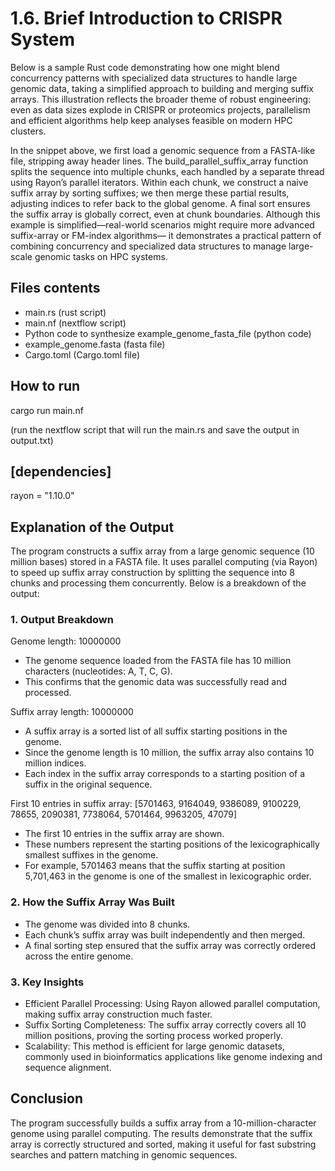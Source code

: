 # 1.6. Brief Introduction to CRISPR System

Below is a sample Rust code demonstrating how one might blend concurrency patterns with specialized data structures to handle large genomic data, taking a simplified approach to building and merging suffix arrays. This illustration reflects the broader theme of robust engineering: even as data sizes explode in CRISPR or proteomics projects, parallelism and efficient algorithms help keep analyses feasible on modern HPC clusters.

In the snippet above, we first load a genomic sequence from a FASTA-like file, stripping away header lines. The build_parallel_suffix_array function splits the sequence into multiple chunks, each handled by a separate thread using Rayon’s parallel iterators. Within each chunk, we construct a naive suffix array by sorting suffixes; we then merge these partial results, adjusting indices to refer back to the global genome. A final sort ensures the suffix array is globally correct, even at chunk boundaries. Although this example is simplified—real-world scenarios might require more advanced suffix-array or FM-index algorithms— it demonstrates a practical pattern of combining concurrency and specialized data structures to manage large-scale genomic tasks on HPC systems.

## Files contents
* main.rs (rust script)
* main.nf (nextflow script)
* Python code to synthesize example_genome_fasta_file (python code)
* example_genome.fasta (fasta file)
* Cargo.toml (Cargo.toml file)

## How to run

cargo run main.nf 

(run the nextflow script that will run the main.rs and save the output in output.txt)
  
## [dependencies]

rayon = "1.10.0"

## Explanation of the Output

The program constructs a suffix array from a large genomic sequence (10 million bases) stored in a FASTA file. It uses parallel computing (via Rayon) to speed up suffix array construction by splitting the sequence into 8 chunks and processing them concurrently. Below is a breakdown of the output:

### 1. Output Breakdown

Genome length: 10000000

* The genome sequence loaded from the FASTA file has 10 million characters (nucleotides: A, T, C, G).
* This confirms that the genomic data was successfully read and processed.

Suffix array length: 10000000

* A suffix array is a sorted list of all suffix starting positions in the genome.
* Since the genome length is 10 million, the suffix array also contains 10 million indices.
* Each index in the suffix array corresponds to a starting position of a suffix in the original sequence.

First 10 entries in suffix array: [5701463, 9164049, 9386089, 9100229, 78655, 2090381, 7738064, 5701464, 9963205, 47079]

* The first 10 entries in the suffix array are shown.
* These numbers represent the starting positions of the lexicographically smallest suffixes in the genome.
* For example, 5701463 means that the suffix starting at position 5,701,463 in the genome is one of the smallest in lexicographic order.
  
### 2. How the Suffix Array Was Built

* The genome was divided into 8 chunks.
* Each chunk’s suffix array was built independently and then merged.
* A final sorting step ensured that the suffix array was correctly ordered across the entire genome.
  
### 3. Key Insights

* Efficient Parallel Processing: Using Rayon allowed parallel computation, making suffix array construction much faster.
* Suffix Sorting Completeness: The suffix array correctly covers all 10 million positions, proving the sorting process worked properly.
* Scalability: This method is efficient for large genomic datasets, commonly used in bioinformatics applications like genome indexing and sequence alignment.

## Conclusion

The program successfully builds a suffix array from a 10-million-character genome using parallel computing. The results demonstrate that the suffix array is correctly structured and sorted, making it useful for fast substring searches and pattern matching in genomic sequences.
